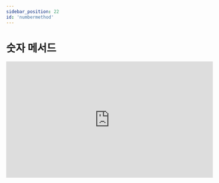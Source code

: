 ```yaml
---
sidebar_position: 22
id: 'numbermethod'
---
```


# 숫자 메서드

<iframe width="560" height="315" src="https://www.youtube.com/embed/BO5mVol4FOY" title="YouTube video player" frameBorder="0" allow="accelerometer; autoplay; clipboard-write; encrypted-media; gyroscope; picture-in-picture" />

## 절댓값

a의 절댓값은 a와 0의 거리를 뜻합니다.

예를 들면, a가 -10 또는 10이면 0과 거리가 10입니다.

그래서 a의 절댓값은 10입니다.

a가 음수면 양수로 양수면 똑같이 양수로 바꾼 값이 a의 절댓값입니다.

영어로 절댓값은 absolute value이고 파이썬에서 줄여서 `abs()`라고 합니다.

<iframe title="Python Playground" src="https://trinket.io/embed/python3/db269c0e84" height="400" />
